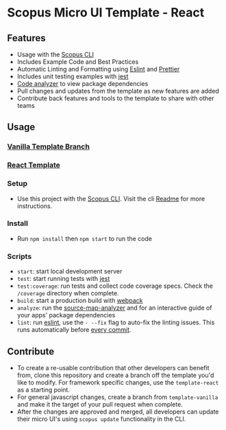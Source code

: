 # Scopus Micro UI Template - React

## Features

- Usage with the [Scopus CLI](https://gitlab.et-scm.com/rap-scopus/scopus-cli)
- Includes Example Code and Best Practices
- Automatic Linting and Formatting using [Eslint](https://eslint.org/) and [Prettier](https://prettier.io/)
- Includes unit testing examples with [jest](https://jestjs.io/)
- [Code analyzer](https://github.com/danvk/source-map-explorer#readme) to view package dependencies
- Pull changes and updates from the template as new features are added
- Contribute back features and tools to the template to share with other teams

## Usage

### [Vanilla Template Branch](https://gitlab.et-scm.com/rap-scopus/sc-component-template/tree/template-vanilla)

### [React Template](https://gitlab.et-scm.com/rap-scopus/sc-component-template)

### Setup

- Use this project with the [Scopus CLI](https://gitlab.et-scm.com/rap-scopus/scopus-cli). Visit the cli [Readme](https://gitlab.et-scm.com/rap-scopus/scopus-cli) for more instructions.

### Install

- Run `npm install` then `npm start` to run the code

### Scripts

- `start`: start local development server
- `test`: start running tests with [jest](https://jestjs.io/)
- `test:coverage`: run tests and collect code coverage specs. Check the `/coverage` directory when complete.
- `build`: start a production build with [webpack](https://webpack.js.org/)
- `analyze`: run the [source-map-analyzer](https://github.com/danvk/source-map-explorer#readme) and for an interactive guide of your apps' package dependencies
- `lint`: run [eslint](https://eslint.org/), use the `- --fix` flag to auto-fix the linting issues. This runs automatically before [every commit](https://github.com/typicode/husky#readme).

## Contribute

- To create a re-usable contribution that other developers can benefit from, clone this repository and create a branch off the template you'd like to modify. For framework specific changes, use the `template-react` as a starting point.
- For general javascript changes, create a branch from `template-vanilla` and make it the target of your pull request when complete.
- After the changes are approved and merged, all developers can update their micro UI's using `scopus update` functionality in the CLI.
